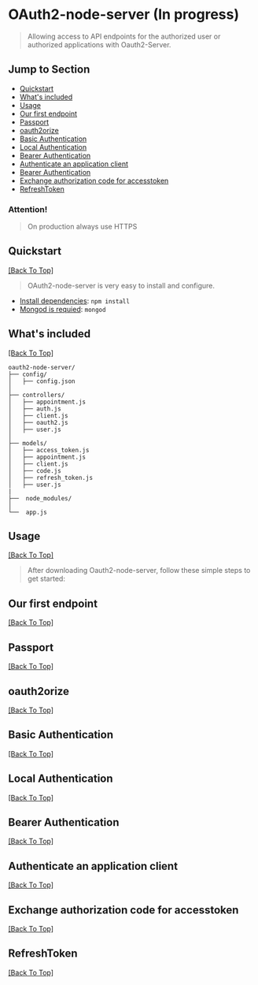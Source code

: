 # OAuth2-node-server (In progress)
> Allowing access to API endpoints for the authorized user or authorized applications with Oauth2-Server.

## Jump to Section

* [Quickstart](#quickstart)
* [What's included](#what's-included)
* [Usage](#usage)
* [Our first endpoint]('#api-endpoint')
* [Passport](#passport)
* [oauth2orize](#oauth2orize)
* [Basic Authentication](#basic-auth)
* [Local Authentication](#local-auth)
* [Bearer Authentication](#bearer-auth)
* [Authenticate an application client](#auth-client)
* [Bearer Authentication](#bearer-auth)
* [Exchange authorization code for accesstoken](#code-accesstoken)
* [RefreshToken](#refresh-token)

### Attention! 
> On production always use HTTPS

## Quickstart
[[Back To Top]](#jump-to-section)

> OAuth2-node-server is very easy to install and configure.

* [Install dependencies](https://www.npmjs.com/): `npm install`
* [Mongod is requied](https://www.mongodb.org/):  `mongod`

## What's included
[[Back To Top]](#jump-to-section)

    oauth2-node-server/
    ├── config/
    │   ├── config.json
    │   
    ├── controllers/
    │   ├── appointment.js
    │   ├── auth.js
    │   ├── client.js
    │   ├── oauth2.js
    │   ├── user.js
    │   
    ├── models/
    │   ├── access_token.js
    │   ├── appointment.js
    │   ├── client.js
    │   ├── code.js
    │   ├── refresh_token.js
    │   ├── user.js
    |
    ├──  node_modules/
    │
    └──  app.js



## Usage
[[Back To Top]](#jump-to-section)

> After downloading Oauth2-node-server, follow these simple steps to get started:

## Our first endpoint
[[Back To Top]](#jump-to-section)

## Passport
[[Back To Top]](#jump-to-section)

## oauth2orize
[[Back To Top]](#jump-to-section)

## Basic Authentication
[[Back To Top]](#jump-to-section)

## Local Authentication
[[Back To Top]](#jump-to-section)

## Bearer Authentication
[[Back To Top]](#jump-to-section)

## Authenticate an application client
[[Back To Top]](#jump-to-section)

## Exchange authorization code for accesstoken
[[Back To Top]](#jump-to-section)

## RefreshToken
[[Back To Top]](#jump-to-section)
